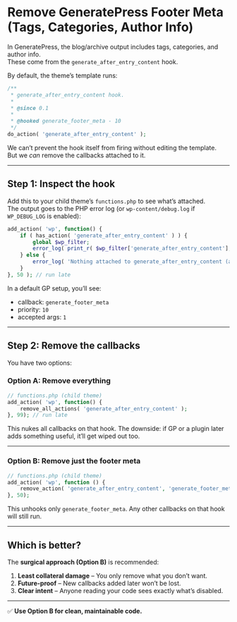 # Remove GeneratePress Footer Meta (Tags, Categories, Author Info)

In GeneratePress, the blog/archive output includes tags, categories, and author info.  
These come from the `generate_after_entry_content` hook.

By default, the theme’s template runs:

```php
/**
 * generate_after_entry_content hook.
 *
 * @since 0.1
 *
 * @hooked generate_footer_meta - 10
 */
do_action( 'generate_after_entry_content' );
```

We can’t prevent the hook itself from firing without editing the template.  
But we *can* remove the callbacks attached to it.

---

## Step 1: Inspect the hook

Add this to your child theme’s `functions.php` to see what’s attached.  
The output goes to the PHP error log (or `wp-content/debug.log` if `WP_DEBUG_LOG` is enabled):

```php
add_action( 'wp', function() {
    if ( has_action( 'generate_after_entry_content' ) ) {
        global $wp_filter;
        error_log( print_r( $wp_filter['generate_after_entry_content'], true ) );
    } else {
        error_log( 'Nothing attached to generate_after_entry_content (at wp).' );
    }
}, 50 ); // run late
```

In a default GP setup, you’ll see:

- callback: `generate_footer_meta`  
- priority: `10`  
- accepted args: `1`  

---

## Step 2: Remove the callbacks

You have two options:

### Option A: Remove everything
```php
// functions.php (child theme)
add_action( 'wp', function() {
    remove_all_actions( 'generate_after_entry_content' );
}, 99); // run late
```

This nukes all callbacks on that hook. The downside: if GP or a plugin later adds something useful, it’ll get wiped out too.

---

### Option B: Remove just the footer meta
```php
// functions.php (child theme)
add_action( 'wp', function () {
    remove_action( 'generate_after_entry_content', 'generate_footer_meta', 10 );
}, 50);
```

This unhooks only `generate_footer_meta`. Any other callbacks on that hook will still run.

---

## Which is better?

The **surgical approach (Option B)** is recommended:

1. **Least collateral damage** – You only remove what you don’t want.  
2. **Future-proof** – New callbacks added later won’t be lost.  
3. **Clear intent** – Anyone reading your code sees exactly what’s disabled.

---

✅ **Use Option B for clean, maintainable code.**
